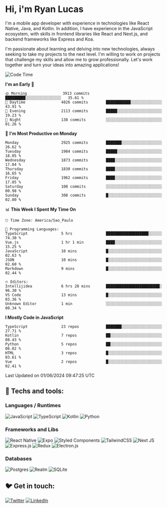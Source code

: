 # Hi, i'm Ryan Lucas

I'm a mobile app developer with experience in technologies like React Native, Java, and Kotlin.
In addition, I have experience in the JavaScript ecosystem, with skills in frontend libraries like React and Next.js, and backend frameworks like Express and Koa.

I'm passionate about learning and delving into new technologies, always seeking to take my projects to the next level. I'm willing to work on projects that challenge my skills and allow me to grow professionally. Let's work together and turn your ideas into amazing applications!


<!--START_SECTION:waka-->
![Code Time](http://img.shields.io/badge/Code%20Time-327%20hrs%2037%20mins-blue)

**I'm an Early 🐤** 

```text
🌞 Morning                3913 commits        █████████░░░░░░░░░░░░░░░░   35.61 % 
🌆 Daytime                4826 commits        ███████████░░░░░░░░░░░░░░   43.91 % 
🌃 Evening                2113 commits        █████░░░░░░░░░░░░░░░░░░░░   19.23 % 
🌙 Night                  138 commits         ░░░░░░░░░░░░░░░░░░░░░░░░░   01.26 % 
```
📅 **I'm Most Productive on Monday** 

```text
Monday                   2925 commits        ███████░░░░░░░░░░░░░░░░░░   26.62 % 
Tuesday                  1984 commits        █████░░░░░░░░░░░░░░░░░░░░   18.05 % 
Wednesday                1873 commits        ████░░░░░░░░░░░░░░░░░░░░░   17.04 % 
Thursday                 1830 commits        ████░░░░░░░░░░░░░░░░░░░░░   16.65 % 
Friday                   1962 commits        ████░░░░░░░░░░░░░░░░░░░░░   17.85 % 
Saturday                 108 commits         ░░░░░░░░░░░░░░░░░░░░░░░░░   00.98 % 
Sunday                   308 commits         █░░░░░░░░░░░░░░░░░░░░░░░░   02.80 % 
```


📊 **This Week I Spent My Time On** 

```text
🕑︎ Time Zone: America/Sao_Paulo

💬 Programming Languages: 
TypeScript               5 hrs               ███████████████████░░░░░░   74.30 % 
Vue.js                   1 hr 1 min          ████░░░░░░░░░░░░░░░░░░░░░   15.25 % 
JavaScript               10 mins             █░░░░░░░░░░░░░░░░░░░░░░░░   02.63 % 
JSON                     10 mins             █░░░░░░░░░░░░░░░░░░░░░░░░   02.60 % 
Markdown                 9 mins              █░░░░░░░░░░░░░░░░░░░░░░░░   02.44 % 

🔥 Editors: 
Intellijidea             6 hrs 28 mins       ████████████████████████░   96.30 % 
VS Code                  13 mins             █░░░░░░░░░░░░░░░░░░░░░░░░   03.36 % 
Unknown Editor           1 min               ░░░░░░░░░░░░░░░░░░░░░░░░░   00.34 % 
```

**I Mostly Code in JavaScript** 

```text
TypeScript               23 repos            ███████░░░░░░░░░░░░░░░░░░   27.71 % 
Kotlin                   7 repos             ██░░░░░░░░░░░░░░░░░░░░░░░   08.43 % 
Python                   5 repos             ██░░░░░░░░░░░░░░░░░░░░░░░   06.02 % 
HTML                     3 repos             █░░░░░░░░░░░░░░░░░░░░░░░░   03.61 % 
Vue                      2 repos             █░░░░░░░░░░░░░░░░░░░░░░░░   02.41 % 
```




 Last Updated on 01/06/2024 09:47:25 UTC
<!--END_SECTION:waka-->

## 🔧 Techs and tools: 

### Languages / Runtimes
![JavaScript](https://img.shields.io/badge/javascript-%23323330.svg?style=for-the-badge&logo=javascript&logoColor=%23F7DF1E)
![TypeScript](https://img.shields.io/badge/typescript-%23007ACC.svg?style=for-the-badge&logo=typescript&logoColor=white)
![Kotlin](https://img.shields.io/badge/kotlin-%230095D5.svg?style=for-the-badge&logo=kotlin&logoColor=white) ![Python](https://img.shields.io/badge/python-3670A0?style=for-the-badge&logo=python&logoColor=ffdd54)

### Frameworks and Libs
![React Native](https://img.shields.io/badge/react_native-%2320232a.svg?style=for-the-badge&logo=react&logoColor=%2361DAFB)
![Expo](https://img.shields.io/badge/expo-1C1E24?style=for-the-badge&logo=expo&logoColor=#D04A37)
![Styled Components](https://img.shields.io/badge/styled--components-DB7093?style=for-the-badge&logo=styled-components&logoColor=white)
![TailwindCSS](https://img.shields.io/badge/tailwindcss-%2338B2AC.svg?style=for-the-badge&logo=tailwind-css&logoColor=white)
![Next JS](https://img.shields.io/badge/Next-black?style=for-the-badge&logo=next.js&logoColor=white)
![Express.js](https://img.shields.io/badge/express.js-%23404d59.svg?style=for-the-badge&logo=express&logoColor=%2361DAFB)
![Redux](https://img.shields.io/badge/redux-%23593d88.svg?style=for-the-badge&logo=redux&logoColor=white)
![Electron.js](https://img.shields.io/badge/Electron-191970?style=for-the-badge&logo=Electron&logoColor=white)

### Databases
![Postgres](https://img.shields.io/badge/postgres-%23316192.svg?style=for-the-badge&logo=postgresql&logoColor=white)
![Realm](https://img.shields.io/badge/Realm-39477F?style=for-the-badge&logo=realm&logoColor=white)
![SQLite](https://img.shields.io/badge/sqlite-%2307405e.svg?style=for-the-badge&logo=sqlite&logoColor=white)

## 🐦 Get in touch:

[![Twitter](https://img.shields.io/badge/Twitter-%231DA1F2.svg?style=for-the-badge&logo=Twitter&logoColor=white)](https://twitter.com/ryangst_)
[![LinkedIn](https://img.shields.io/badge/linkedin-%230077B5.svg?style=for-the-badge&logo=linkedin&logoColor=white)](https://www.linkedin.com/in/ryan-lucas-machado/)
